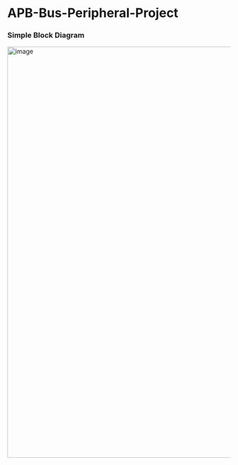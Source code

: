 # APB-Bus-Peripheral-Project


### Simple Block Diagram
<img width="1854" height="928" alt="image" src="https://github.com/user-attachments/assets/c59fbf45-360e-453c-b725-7bb20ccfa96c" />

